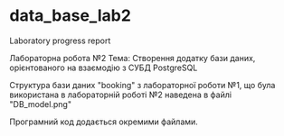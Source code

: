 # data_base_lab2
Laboratory progress report

Лабораторна робота №2
Тема: Створення додатку бази даних, орієнтованого на взаємодію з СУБД PostgreSQL

Структура бази даних "booking" з лабораторної роботи №1, що була використана в лабораторній роботі №2 наведена в файлі "DB_model.png"

Програмний код додається окремими файлами.
